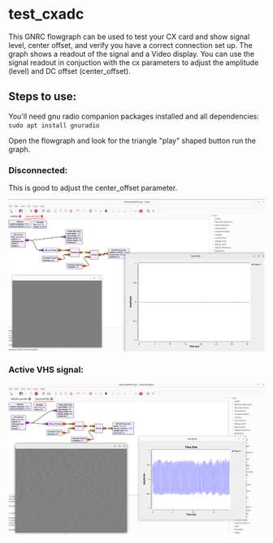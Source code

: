 # test_cxadc 

This GNRC flowgraph can be used to test your CX card and show signal level, center offset, and verify you have a correct connection set up. The graph shows a readout of the signal and a Video display.  You can use the signal readout in conjuction with the cx parameters to adjust the amplitude (level) and DC offset (center_offset).

## Steps to use:

You'll need gnu radio companion packages installed and all dependencies: `sudo apt install gnuradio`

Open the flowgraph and look for the triangle "play" shaped button run the graph.


### Disconnected:
This is good to adjust the center_offset parameter. 

![pic1](https://raw.githubusercontent.com/tandersn/GNRC-Flowgraphs/main/z_images/disconnected.png)

### Active VHS signal:

![pic1](https://raw.githubusercontent.com/tandersn/GNRC-Flowgraphs/main/z_images/active.png)

